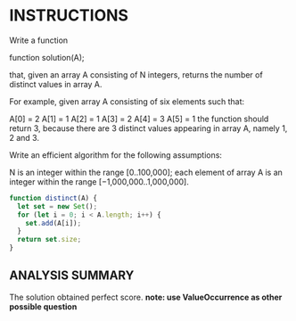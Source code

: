 # INSTRUCTIONS

Write a function

function solution(A);

that, given an array A consisting of N integers, returns the number of distinct values in array A.

For example, given array A consisting of six elements such that:

 A[0] = 2    A[1] = 1    A[2] = 1
 A[3] = 2    A[4] = 3    A[5] = 1
the function should return 3, because there are 3 distinct values appearing in array A, namely 1, 2 and 3.

Write an efficient algorithm for the following assumptions:

N is an integer within the range [0..100,000];
each element of array A is an integer within the range [−1,000,000..1,000,000].

``` javascript
function distinct(A) {
  let set = new Set();
  for (let i = 0; i < A.length; i++) {
    set.add(A[i]);
  }
  return set.size;
}
```

## ANALYSIS SUMMARY

The solution obtained perfect score. **note: use ValueOccurrence as other possible question**
